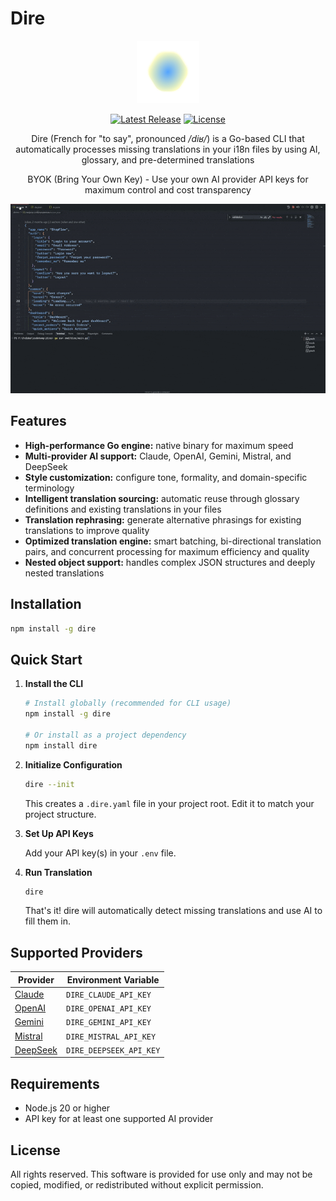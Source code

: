 # Dire

<p align="center">
<img src="https://raw.githubusercontent.com/juliandreas/dire-cli/refs/heads/main/assets/dire.png" alt="Dire Logo">
</p>

<p align="center">
    <a href="https://github.com/juliandreas/dire-cli/releases"><img src="https://img.shields.io/github/release/juliandreas/dire-cli" alt="Latest Release"></a>
    <a href="https://github.com/juliandreas/dire-cli/blob/main/LICENSE"><img src="https://img.shields.io/github/license/juliandreas/dire-cli" alt="License"></a>
</p>

<p align="center">
Dire (French for "to say", pronounced <em>/diʁ/</em>) is a Go-based CLI that automatically processes missing translations in your i18n files by using AI, glossary, and pre-determined translations
</p>

<p align="center">
BYOK (Bring Your Own Key) - Use your own AI provider API keys for maximum control and cost transparency
</p>

<p align="center">
<img src="https://raw.githubusercontent.com/juliandreas/dire-cli/refs/heads/main/assets/demo.gif" alt="Dire Demo" width="800">
</p>

## Features

- **High-performance Go engine:** native binary for maximum speed
- **Multi-provider AI support:** Claude, OpenAI, Gemini, Mistral, and DeepSeek
- **Style customization:** configure tone, formality, and domain-specific terminology
- **Intelligent translation sourcing:** automatic reuse through glossary definitions and existing translations in your files
- **Translation rephrasing:** generate alternative phrasings for existing translations to improve quality
- **Optimized translation engine:** smart batching, bi-directional translation pairs, and concurrent processing for maximum efficiency and quality
- **Nested object support:** handles complex JSON structures and deeply nested translations

## Installation

```bash
npm install -g dire
```

## Quick Start

1. **Install the CLI**

   ```bash
   # Install globally (recommended for CLI usage)
   npm install -g dire

   # Or install as a project dependency
   npm install dire
   ```

2. **Initialize Configuration**

   ```bash
   dire --init
   ```

   This creates a `.dire.yaml` file in your project root. Edit it to match your project structure.

3. **Set Up API Keys**

   Add your API key(s) in your `.env` file.

4. **Run Translation**
   ```bash
   dire
   ```
   That's it! dire will automatically detect missing translations and use AI to fill them in.

## Supported Providers

| Provider                             | Environment Variable    |
| ------------------------------------ | ----------------------- |
| [Claude](https://www.anthropic.com/) | `DIRE_CLAUDE_API_KEY`   |
| [OpenAI](https://openai.com/)        | `DIRE_OPENAI_API_KEY`   |
| [Gemini](https://gemini.google.com/) | `DIRE_GEMINI_API_KEY`   |
| [Mistral](https://mistral.ai/)       | `DIRE_MISTRAL_API_KEY`  |
| [DeepSeek](https://deepseek.com/)    | `DIRE_DEEPSEEK_API_KEY` |

## Requirements

- Node.js 20 or higher
- API key for at least one supported AI provider

## License

All rights reserved. This software is provided for use only and may not be copied, modified, or redistributed without explicit permission.
